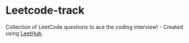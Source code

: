 # Leetcode-track
Collection of LeetCode questions to ace the coding interview! - Created using [LeetHub](https://github.com/QasimWani/LeetHub).
